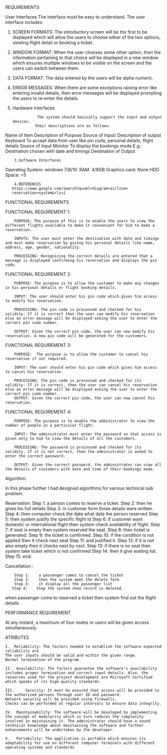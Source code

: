 REQUIREMENTS

User Interfaces
The interface must be easy to understand. The user interface includes:

1.	SCREEN FORMATS: The introductory screen will be the first to be displayed which will allow the users to choose either of the two options, viewing flight detail or booking a ticket.
2.	WINDOW FORMAT: When the user chooses some other option, then the information pertaining to that choice will be displayed in a new window which ensures multiple windows to be visible on the screen and the users can switch between them.
3.	DATA FORMAT: The data entered by the users will be alpha numeric.
4.	ERROR MESSAGES: When there are some exceptions raising error like entering invalid details, then error messages will be displayed prompting the users to re-enter the details.

2.	Hardware Interfaces

                   The system should basically support the input and output devices. 
                  their descriptions are as follows.
Name of Item	Description of Purpose	Source of Input/
Description of output
Keyboard	To accept data from user like pin code, personal details, flight details	Source of Input
Monitor	To display the bookings mode E.g.: Destination chosen with date and timings	Destination of Output


        3.Software Interfaces

Operating System: windows 7/8/10.
RAM: 4/8GB
Graphics card: None
HDD Space: <5
   
        4.REFERENCES
       https://www.google.com/search?q=uml+diagram+airline+
       reservation+system&rlz=1
              
FUNCTIONAL REQUIREMENTS

FUNCTIONAL REQUIREMENT 1:

        PURPOSE: The purpose of this is to enable the users to view the different flights available to make it convenient for him to make a reservation.

        INPUTS: The user must enter the destination with date and timings and must make reservation by giving his personal details like name, address, age, gender, nationality.

        PROCESSING: Recognizing the correct details are entered that a message is displayed confirming his reservation and displays the pin code.

FUNCTIONAL REQUIREMENT 2:

        PURPOSE: The purpose is to allow the customer to make any changes in his personal details or flight booking details.

        INPUT: The user should enter his pin code which gives him access to modify his reservation.

        PROCESSING: The pin code is processed and checked for his validity. If it is correct then the user can modify his reservation else an error message will be displayed asking the user to enter the correct pin code number.

        OUTPUT: Given the correct pin code, the user can now modify his reservation. A new pin code will be generated for the customers.


FUNCTIONAL REQUIREMENT 3:

        PURPOSE:  The purpose is to allow the customer to cancel his reservation if not required.

        INPUT: The user should enter his pin code which gives him access to cancel his reservation.

        PROCESSING: The pin code is processed and checked for its validity. If it is correct, then the user can cancel his reservation else an error message will be displayed asking the user to enter the correct pin code number.
        OUTPUT: Given the correct pin code, the user can now cancel his reservation.

FUNCTIONAL REQUIREMENT 4:

        PURPOSE: The purpose is to enable the administrator to view the number of people in a particular flight.

        INPUT: The administrator must enter the password so that access is given only to him to view the details of all the customers.

        PROCESSING: The password is processed and checked for its validity. If it is not correct, then the administrator is asked to enter the correct password.

        OUTPUT: Given the correct password, the administrator can view all the details of customers with date and time of their bookings made.




Algorithm:

 In this phase further I had designed algorithms for various technical sub problem.
 
Reservation: 
        Step 1:  a person comes to reserve a ticket.
        Step 2:  then he gives his full details
        Step 3:  in customer form those details were written.
        Step 4:  then computer check the date what date the person reserved
        Step 5:  then system justify the specific flight id
        Step 6: if customer want domestic or international flight then system check availability of flight.
        Step 7:  if seat is empty then system reserved the seat.
        Step 8:  then ticket is generated.
        Step 9:  the ticket is confirmed.
        Step 10:  if the condition is not applied then it check next seat
        Step 11:  and justified it.
        Step 12:  if it is not also empty then it checks next by next.
        Step 13:  if there  is  no  seat  then  system take  ticket  which  is  not  confirmed
        Step 14:  then it give waiting list.
        Step 15:  end.

Cancellation :

        Step 1:    a passenger comes to cancel the ticket
        Step 2:    then the system open the delete form  
        Step 3:    it display all the passenger list
       Step 4:    Step the system show record is deleted.

when  passenger  come  to  reserved  a ticket  then  system  find  out  the  flight  details.


PERFORMANCE REQUIREMENT

 At any instant, a maximum of four nodes or users will be given access simultaneously.

 ATRIBUTES


    I.	Reliability: The factors needed to establish the software expected reliability are
    The user inputs should be valid and within the given range.
    Normal termination of the program.

    II.	 Availability: The factors guarantee the software’s availability includes proper termination and correct input details. Also, the resources used for the project development are Microsoft Certified which speaks of its high-quality standards.

    III.	 Security: It must be ensured that access will be provided to the authorized persons through user ID and password.
    Network security will be provided using firewalls.
    Checks can be performed at regular intervals to ensure data integrity.

    IV.	 Maintainability: The software will be developed by implementing the concept of modularity which in turn reduces the complexity involved in maintaining it. The administrator should have a sound technical knowledge about maintaining the software and further enhancements will be undertaken by the developer.

    V.	 Portability: The application is portable which ensures its adaptability for use on different computer terminals with different operating systems and standards
